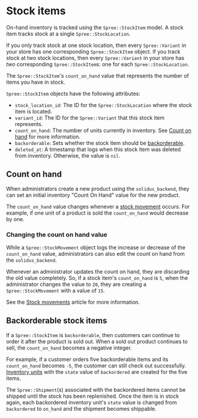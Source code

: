 # Stock items

On-hand inventory is tracked using the `Spree::StockItem` model. A stock item
tracks stock at a single `Spree::StockLocation`.

If you only track stock at one stock location, then every `Spree::Variant` in
your store has one corresponding `Spree::StockItem` object. If you track stock
at two stock locations, then every `Spree::Variant` in your store has *two*
corresponding `Spree::StockItem`s: one for each `Spree::StockLocation`.

The `Spree::StockItem`'s `count_on_hand` value that represents the number of
items you have in stock.

`Spree::StockItem` objects have the following attributes:

- `stock_location_id`: The ID for the `Spree::StockLocation` where the stock
  item is located.
- `variant_id`: The ID for the `Spree::Variant` that this stock item represents.
- `count_on_hand`: The number of units currently in inventory. See [Count on
  hand](#count-on-hand) for more information.
- `backorderable`: Sets whether the stock item should be
  [backorderable](#backorderable-stock-items).
- `deleted_at`: A timestamp that logs when this stock item was deleted from
  inventory. Otherwise, the value is `nil`.

## Count on hand

When administrators create a new product using the `solidus_backend`, they can
set an initial inventory "Count On Hand" value for the new product.

The `count_on_hand` value changes whenever a [stock movement][stock-movements]
occurs.  For example, if one unit of a product is sold the `count_on_hand` would
decrease by one.

### Changing the count on hand value

While a `Spree::StockMovement` object logs the increase or decrease of the
`count_on_hand` value, administrators can also edit the count on hand from the
`solidus_backend`.

Whenever an administrator updates the count on hand, they are discarding the old
value completely. So, if a stock item's `count_on_hand` is `5`, when the
administrator changes the value to `20`, they are creating a
`Spree::StockMovement` with a value of `15`.

See the [Stock movements][stock-movements] article for more information.

[stock-movements]: stock-movements.html

## Backorderable stock items

If a `Spree::StockItem` is `backorderable`, then customers can continue to order
it after the product is sold out. When a sold out product continues to sell, the
`count_on_hand` becomes a negative integer.

For example, if a customer orders five backorderable items and its
`count_on_hand` becomes `-5`, the customer can still check out successfully.
[Inventory units][inventory-units] with the `state` value of `backordered` are
created for the five items.

The `Spree::Shipment`(s) associated with the backordered items cannot be shipped
until the stock has been replenished. Once the item is in stock again, each
backordered inventory unit's `state` value is changed from `backordered` to
`on_hand` and the shipment becomes shippable.

[inventory-units]: inventory-units.html
